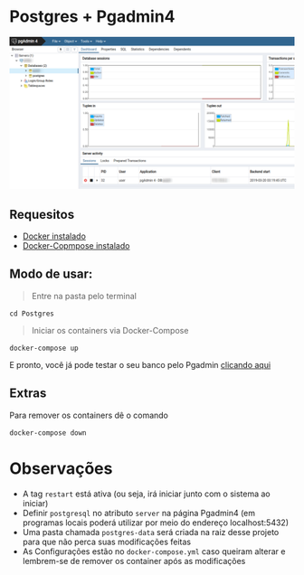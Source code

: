 # Postgres + Pgadmin4

![demo](demo.png)

## Requesitos
- [Docker instalado](https://www.digitalocean.com/community/tutorials/how-to-install-and-use-docker-on-ubuntu-18-04)
- [Docker-Copmpose instalado](https://docs.docker.com/compose/install/)

##  Modo de usar:
> Entre na pasta pelo terminal
```
cd Postgres
```
> Iniciar os containers via Docker-Compose
```
docker-compose up
```
E pronto, você já pode testar o seu banco pelo Pgadmin [clicando aqui](http://localhost)

## Extras
Para remover os containers dê o comando
```
docker-compose down
```

# Observações
- A tag `restart` está ativa (ou seja, irá iniciar junto com o sistema ao iniciar)
- Definir `postgresql` no atributo `server` na página Pgadmin4 (em programas locais poderá utilizar por meio do endereço localhost:5432)
- Uma pasta chamada `postgres-data` será criada na raiz desse projeto para que não perca suas modificações feitas
- As Configurações estão no `docker-compose.yml` caso queiram alterar e lembrem-se de remover os container após as modificações
